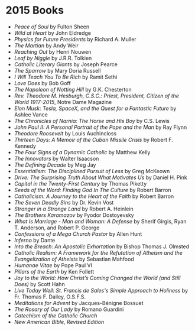 # 2015 Books

- *Peace of Soul* by Fulton Sheen
- *Wild at Heart* by John Eldredge 
- *Physics for Future Presidents* by Richard A. Muller
- *The Martian* by Andy Weir
- *Reaching Out* by Henri Nouwen
- *Leaf by Niggle* by J.R.R. Tolkien
- *Catholic Literary Giants* by Joseph Pearce
- *The Sparrow* by Mary Doria Russell
- *I Will Teach You To Be Rich* by Ramit Sethi
- *Love Does* by Bob Goff
- *The Napoleon of Notting Hill* by G.K. Chesterton
- *Rev. Theodore M. Hesburgh, C.S.C.: Priest, President, Citizen of the World 1917-2015*, Notre Dame Magazine
- *Elon Musk: Tesla, SpaceX, and the Quest for a Fantastic Future* by Ashlee Vance
- *The Chronicles of Narnia: The Horse and His Boy* by C.S. Lewis
- *John Paul II: A Personal Portrait of the Pope and the Man* by Ray Flynn
- *Theodore Roosevelt* by Louis Auchincloss
- *Thirteen Days: A Memoir of the Cuban Missile Crisis* by Robert F. Kennedy
- *The Four Signs of a Dynamic Catholic* by Matthew Kelly
- *The Innovators* by Walter Isaacson
- *The Defining Decade* by Meg Jay
- *Essentialism: The Disciplined Pursuit of Less* by Greg McKeown
- *Drive: The Surprising Truth About What Motivates Us* by Daniel H. Pink
- *Capital in the Twenty-First Century* by Thomas Piketty
- *Seeds of the Word: Finding God In The Culture* by Robert Barron
- *Catholicism: A Journey to the Heart of the Faith* by Robert Barron
- *The Seven Deadly Sins* by Dr. Kevin Vost
- *Stranger in a Strange Land* by Robert A. Heinlein
- *The Brothers Karamazov* by Fyodor Dostoyevsky
- *What Is Marriage - Man and Woman: A Defense* by Sherif Girgis, Ryan T. Anderson, and Robert P. George
- *Confessions of a Mega Church Pastor* by Allen Hunt
- *Inferno* by Dante
- *Into the Breach: An Apostolic Exhortation* by Bishop Thomas J. Olmsted 
- *Catholic Realism: A Framework for the Refutation of Atheism and the Evangelization of Atheists* by Sebastian Mahfood
- *Humanae Vitae* by Pope Paul VI
- *Pillars of the Earth* by Ken Follett
- *Joy to the World: How Christ’s Coming Changed the World (and Still Does)* by Scott Hahn
- *Live Today Well: St. Francis de Sales's Simple Approach to Holiness* by Fr. Thomas F. Dailey, O.S.F.S.
- *Meditations for Advent* by Jacques-Bénigne Bossuet
- *The Rosary of Our Lady* by Romano Guardini
- *Catechism of the Catholic Church* 
- *New American Bible, Revised Edition* 
